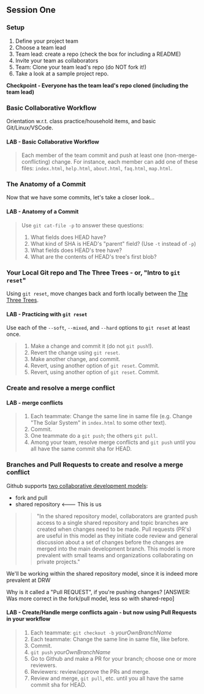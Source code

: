 ## **Session One**

### Setup
1. Define your project team
1. Choose a team lead
1. Team lead: create a repo (check the box for including a README)
1. Invite your team as collaborators
1. Team: Clone your team lead's repo (do NOT fork it!)
1. Take a look at a sample project repo.

**Checkpoint -  Everyone has the team lead's repo cloned (including the team lead)**

### Basic Collaborative Workflow
   Orientation w.r.t. class practice/household items, and basic Git/Linux/VSCode.

#### LAB - Basic Collaborative Workflow
   > Each member of the team commit and push at least one (non-merge-conflicting) change.  For instance, each member
   > can add one of these files: `index.html`, `help.html`, `about.html`, `faq.html`, `map.html`.

### The Anatomy of a Commit 
Now that we have some commits, let's take a closer look...

#### LAB - Anatomy of a Commit 
> Use `git cat-file -p` to answer these questions:
> 1. What fields does HEAD have?
> 1. What kind of SHA is HEAD's "parent" field? (Use `-t` instead of `-p`)
> 1. What fields does HEAD's tree have?
> 1. What are the contents of HEAD's tree's first blob?

### Your Local Git repo and The Three Trees - or, "Intro to `git reset`"
Using `git reset`, move changes back and forth locally between the [The Three Trees](objects-and-trees-exercise.md).

#### LAB - Practicing with `git reset`
Use each of the `--soft`, `--mixed`, and `--hard` options to `git reset` at least once.
> 1. Make a change and commit it (do not `git push`!).
> 1. Revert the change using `git reset`.
> 1. Make another change, and commit.
> 1. Revert, using another option of `git reset`.  Commit.
> 1. Revert, using another option of `git reset`.  Commit.

### Create and resolve a merge conflict

#### LAB - merge conflicts
> 1. Each teammate: Change the same line in same file (e.g. Change "The Solar System" in `index.html` to some other text).
> 1. Commit. 
> 1. One teammate do a `git push`; the others `git pull`.
> 1. Among your team, resolve merge conflicts and `git push` until you all have the same commit sha for HEAD.

### Branches and Pull Requests to create and resolve a merge conflict
Github supports [two collaborative development models](https://docs.github.com/en/pull-requests/collaborating-with-pull-requests/getting-started/about-collaborative-development-models):
- fork and pull
- shared repository <--- This is us

>>"In the shared repository model, collaborators are granted push access to a single shared repository and topic branches are created when changes need to be made. Pull requests (PR's) are useful in this model as they initiate code review and general discussion about a set of changes before the changes are merged into the main development branch. This model is more prevalent with small teams and organizations collaborating on private projects."

We'll be working within the shared repository model, since it is indeed more prevalent at DRW

Why is it called a "Pull REQUEST", if you're pushing changes?
[ANSWER: Was more correct in the fork/pull model, less so with shared-repo]

#### LAB - Create/Handle merge conflicts again - but now using Pull Requests in your workflow
> 1. Each teammate: `git checkout -b` _yourOwnBranchName_
> 1. Each teammate: Change the same line in same file, like before.
> 1. Commit. 
> 1. `git push` _yourOwnBranchName_
> 1. Go to Github and make a PR for your branch; choose one or more reviewers.
> 1. Reviewers: review/approve the PRs and merge.
> 1. Review and merge, `git pull`, etc. until you all have the same commit sha for HEAD.


